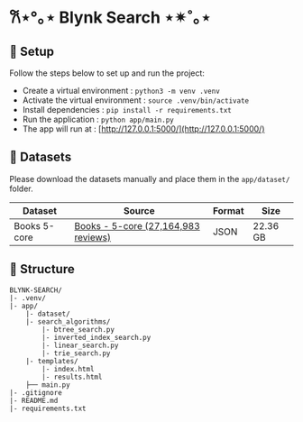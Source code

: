 # 𐙚⋆°｡⋆ Blynk Search ⋆✴︎˚｡⋆

## 📍 Setup
Follow the steps below to set up and run the project:
- Create a virtual environment : `python3 -m venv .venv`
- Activate the virtual environment : `source .venv/bin/activate`
- Install dependencies : `pip install -r requirements.txt`
- Run the application : `python app/main.py`
- The app will run at : [http://127.0.0.1:5000/](http://127.0.0.1:5000/)


## 📍 Datasets
Please download the datasets manually and place them in the `app/dataset/` folder.

| Dataset           | Source                                                                                  | Format | Size     |
|-------------------|-----------------------------------------------------------------------------------------|--------|----------|
| Books 5-core      | [Books - 5-core (27,164,983 reviews)](https://nijianmo.github.io/amazon/index.html)     | JSON   | 22.36 GB |

## 📍 Structure

```plaintext
BLYNK-SEARCH/
|- .venv/
|- app/
    |- dataset/
    |- search_algorithms/
        |- btree_search.py
        |- inverted_index_search.py
        |- linear_search.py
        |- trie_search.py
    |- templates/
        |- index.html
        |- results.html
    ├── main.py
|- .gitignore
|- README.md
|- requirements.txt
```